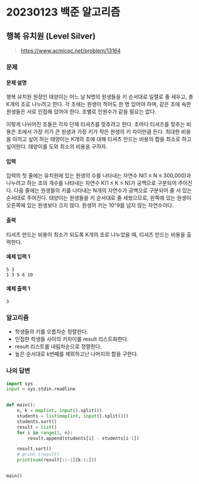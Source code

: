 # 20230123 백준 알고리즘

## 행복 유치원 (Level Silver)
> https://www.acmicpc.net/problem/13164

### 문제
#### 문제 설명
행복 유치원 원장인 태양이는 어느 날 N명의 원생들을 키 순서대로 일렬로 줄 세우고, 총 K개의 조로 나누려고 한다. 각 조에는 원생이 적어도 한 명 있어야 하며, 같은 조에 속한 원생들은 서로 인접해 있어야 한다. 조별로 인원수가 같을 필요는 없다.

이렇게 나뉘어진 조들은 각자 단체 티셔츠를 맞추려고 한다. 조마다 티셔츠를 맞추는 비용은 조에서 가장 키가 큰 원생과 가장 키가 작은 원생의 키 차이만큼 든다. 최대한 비용을 아끼고 싶어 하는 태양이는 K개의 조에 대해 티셔츠 만드는 비용의 합을 최소로 하고 싶어한다. 태양이를 도와 최소의 비용을 구하자.

#### 입력
입력의 첫 줄에는 유치원에 있는 원생의 수를 나타내는 자연수 N(1 ≤ N ≤ 300,000)과 나누려고 하는 조의 개수를 나타내는 자연수 K(1 ≤ K ≤ N)가 공백으로 구분되어 주어진다. 다음 줄에는 원생들의 키를 나타내는 N개의 자연수가 공백으로 구분되어 줄 서 있는 순서대로 주어진다. 태양이는 원생들을 키 순서대로 줄 세웠으므로, 왼쪽에 있는 원생이 오른쪽에 있는 원생보다 크지 않다. 원생의 키는 10^9를 넘지 않는 자연수이다.

#### 출력
티셔츠 만드는 비용이 최소가 되도록 K개의 조로 나누었을 때, 티셔츠 만드는 비용을 출력한다.

#### 예제 입력 1
```
5 3
1 3 5 6 10
```

#### 예제 출력 1
```
3
```

### 알고리즘
- 학생들의 키를 오름차순 정렬한다.
- 인접한 학생들 사이의 키차이를 result 리스트화한다.
- result 리스트를 내림차순으로 정렬한다.
- 높은 순서대로 k번째를 제외하고난 나머지의 합을 구한다.

### 나의 답변
```python
import sys
input = sys.stdin.readline


def main():
    n, k = map(int, input().split())
    students = list(map(int, input().split()))
    students.sort()
    result = list()
    for i in range(1, n):
        result.append(students[i] - students[i-1])

    result.sort()
    # print (result)
    print(sum(result[::-1][k-1:]))


main()
```